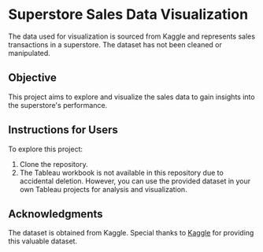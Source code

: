 # Superstore Sales Data Visualization

The data used for visualization is sourced from Kaggle and represents sales transactions in a superstore. The dataset has not been cleaned or manipulated.

## Objective
This project aims to explore and visualize the sales data to gain insights into the superstore's performance.

## Instructions for Users
To explore this project:
1. Clone the repository.
2. The Tableau workbook is not available in this repository due to accidental deletion. However, you can use the provided dataset in your own Tableau projects for analysis and visualization.

## Acknowledgments
The dataset is obtained from Kaggle. Special thanks to [Kaggle](https://www.kaggle.com/datasets/aungpyaeap/supermarket-sales) for providing this valuable dataset.
